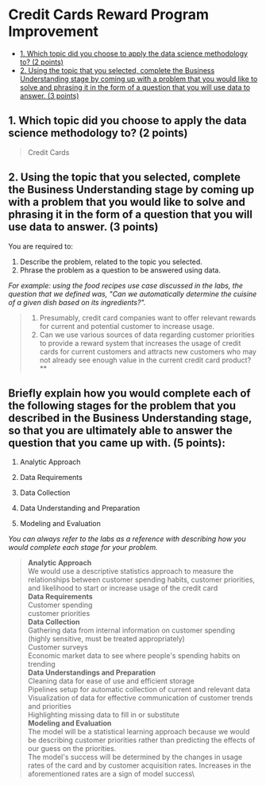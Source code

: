 # Credit Cards Reward Program Improvement

<!-- TOC tocDepth:2..3 chapterDepth:2..6 -->

- [1. Which topic did you choose to apply the data science methodology to? (2 points)](#1-which-topic-did-you-choose-to-apply-the-data-science-methodology-to-2-points)
- [2. Using the topic that you selected, complete the Business Understanding stage by coming up with a problem that you would like to solve and phrasing it in the form of a question that you will use data to answer. (3 points)](#2-using-the-topic-that-you-selected-complete-the-business-understanding-stage-by-coming-up-with-a-problem-that-you-would-like-to-solve-and-phrasing-it-in-the-form-of-a-question-that-you-will-use-data-to-answer-3-points)

<!-- /TOC -->

## 1. Which topic did you choose to apply the data science methodology to? (2 points)

> Credit Cards


## 2. Using the topic that you selected, complete the Business Understanding stage by coming up with a problem that you would like to solve and phrasing it in the form of a question that you will use data to answer. (3 points)

You are required to:
1. Describe the problem, related to the topic you selected.
2. Phrase the problem as a question to be answered using data.

*For example: using the food recipes use case discussed in the labs, the question that we defined was, "Can we automatically determine the cuisine of a given dish based on its ingredients?".*

> 1. Presumably, credit card companies want to offer relevant rewards for current and potential customer to increase usage.
> 2. Can we use various sources of  data regarding customer priorities to provide a reward system that increases the usage of credit cards for current customers and attracts new customers who may not already see enough value in the current credit card product?**


## Briefly explain how you would complete each of the following stages for the problem that you described in the Business Understanding stage, so that you are ultimately able to answer the question that you came up with. (5 points):

1. Analytic Approach

2. Data Requirements

3. Data Collection

4. Data Understanding and Preparation

5. Modeling and Evaluation

*You can always refer to the labs as a reference with describing how you would complete each stage for your problem.*

> **Analytic Approach**\
We would use a descriptive statistics approach to measure the relationships between customer spending habits, customer priorities, and likelihood to start or increase usage of the credit card\
**Data Requirements**\
Customer spending\
customer priorities\
**Data Collection**\
Gathering data from internal information on customer spending (highly sensitive, must be treated appropriately)\
Customer surveys\
Economic market data to see where people's spending habits on trending\
**Data Understandings and Preparation**\
Cleaning data for ease of use and efficient storage\
Pipelines setup for automatic collection of current and relevant data\
Visualization of data for effective communication of customer trends and priorities\
Highlighting missing data to fill in or substitute\
**Modeling and Evaluation**\
The model will be a statistical learning approach because we would be describing customer priorities rather than predicting the effects of our guess on the priorities.\
The model's success will be determined by the changes in usage rates of the card and by customer acquisition rates. Increases in the aforementioned rates are a sign of model success\

